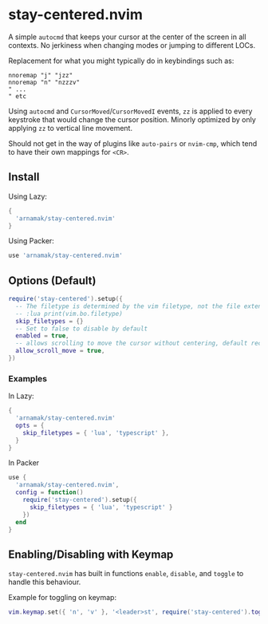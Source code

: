 # stay-centered.nvim

A simple `autocmd` that keeps your cursor at the center of the screen in all contexts.
No jerkiness when changing modes or jumping to different LOCs.

Replacement for what you might typically do in keybindings such as:
```vim
nnoremap "j" "jzz"
nnoremap "n" "nzzzv"
" ...
" etc
```

Using `autocmd` and `CursorMoved`/`CursorMovedI` events, `zz` is applied to every keystroke that would change the cursor position.
Minorly optimized by only applying `zz` to vertical line movement.

Should not get in the way of plugins like `auto-pairs` or `nvim-cmp`, which tend to have their own mappings for `<CR>`.

## Install

Using Lazy:
```lua
{
  'arnamak/stay-centered.nvim'
}
```

Using Packer:
```lua
use 'arnamak/stay-centered.nvim'
```

## Options (Default)

```lua
require('stay-centered').setup({
  -- The filetype is determined by the vim filetype, not the file extension. In order to get the filetype, open a file and run the command:
  -- :lua print(vim.bo.filetype)
  skip_filetypes = {}
  -- Set to false to disable by default
  enabled = true,
  -- allows scrolling to move the cursor without centering, default recommended
  allow_scroll_move = true,
})
```

### Examples

In Lazy:
```lua
{
  'arnamak/stay-centered.nvim'
  opts = {
    skip_filetypes = { 'lua', 'typescript' },
  }
}
```

In Packer
```lua
use {
  'arnamak/stay-centered.nvim',
  config = function()
    require('stay-centered').setup({
      skip_filetypes = { 'lua', 'typescript' }
    })
  end
}
```

## Enabling/Disabling with Keymap

`stay-centered.nvim` has built in functions `enable`, `disable`, and `toggle` to handle this behaviour.

Example for toggling on keymap:

```lua
vim.keymap.set({ 'n', 'v' }, '<leader>st', require('stay-centered').toggle, { desc = 'Toggle stay-centered.nvim' })
```
